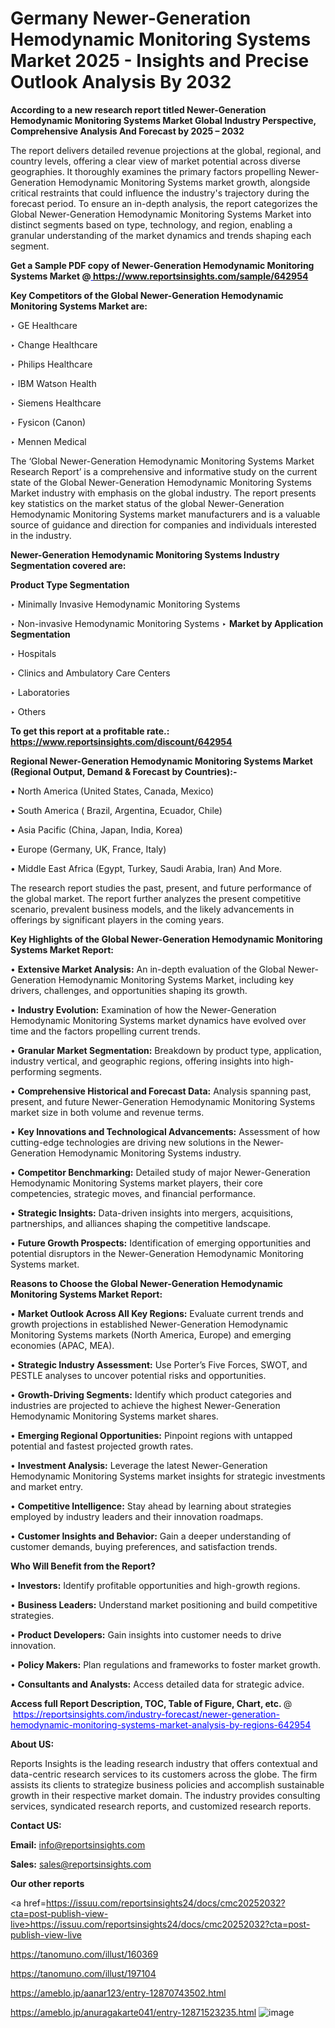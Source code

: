 # Germany Newer-Generation Hemodynamic Monitoring Systems Market 2025 - Insights and Precise Outlook Analysis By 2032

<strong>According to a new research report titled Newer-Generation Hemodynamic Monitoring Systems Market Global Industry Perspective, Comprehensive Analysis And Forecast by 2025 – 2032</strong>

The report delivers detailed revenue projections at the global, regional, and country levels, offering a clear view of market potential across diverse geographies. It thoroughly examines the primary factors propelling Newer-Generation Hemodynamic Monitoring Systems market growth, alongside critical restraints that could influence the industry's trajectory during the forecast period. To ensure an in-depth analysis, the report categorizes the Global Newer-Generation Hemodynamic Monitoring Systems Market into distinct segments based on type, technology, and region, enabling a granular understanding of the market dynamics and trends shaping each segment.

<strong>Get a Sample PDF copy of Newer-Generation Hemodynamic Monitoring Systems Market </strong><strong>@<a href=https://www.reportsinsights.com/sample/642954 style=color:#0000ff;> https://www.reportsinsights.com/sample/642954</a></strong></font>

<strong>Key Competitors of the Global Newer-Generation Hemodynamic Monitoring Systems Market are:</strong>

‣ GE Healthcare

‣ Change Healthcare

‣ Philips Healthcare

‣ IBM Watson Health

‣ Siemens Healthcare

‣ Fysicon (Canon)

‣ Mennen Medical

The ‘Global Newer-Generation Hemodynamic Monitoring Systems Market Research Report’ is a comprehensive and informative study on the current state of the Global Newer-Generation Hemodynamic Monitoring Systems Market industry with emphasis on the global industry. The report presents key statistics on the market status of the global Newer-Generation Hemodynamic Monitoring Systems market manufacturers and is a valuable source of guidance and direction for companies and individuals interested in the industry.

<strong>Newer-Generation Hemodynamic Monitoring Systems Industry Segmentation covered are:</strong>

<strong>Product Type Segmentation</strong>

‣ Minimally Invasive Hemodynamic Monitoring Systems

‣ Non-invasive Hemodynamic Monitoring Systems
‣ 
<strong>Market by Application Segmentation</strong>

‣ Hospitals

‣ Clinics and Ambulatory Care Centers

‣ Laboratories

‣ Others

<strong>To get this report at a profitable rate.: <a href=https://www.reportsinsights.com/discount/642954 style=color:#0000ff;>https://www.reportsinsights.com/discount/642954</a></strong></font>

<strong>Regional Newer-Generation Hemodynamic Monitoring Systems Market (Regional Output, Demand &amp; Forecast by Countries):-</strong>

• North America (United States, Canada, Mexico)

• South America ( Brazil, Argentina, Ecuador, Chile)

• Asia Pacific (China, Japan, India, Korea)

• Europe (Germany, UK, France, Italy)

• Middle East Africa (Egypt, Turkey, Saudi Arabia, Iran) And More.

The research report studies the past, present, and future performance of the global market. The report further analyzes the present competitive scenario, prevalent business models, and the likely advancements in offerings by significant players in the coming years.

<strong>Key Highlights of the Global Newer-Generation Hemodynamic Monitoring Systems Market Report:</strong>

• <strong>Extensive Market Analysis:</strong> An in-depth evaluation of the Global Newer-Generation Hemodynamic Monitoring Systems Market, including key drivers, challenges, and opportunities shaping its growth.

• <strong>Industry Evolution:</strong> Examination of how the Newer-Generation Hemodynamic Monitoring Systems market dynamics have evolved over time and the factors propelling current trends.

• <strong>Granular Market Segmentation:</strong> Breakdown by product type, application, industry vertical, and geographic regions, offering insights into high-performing segments.

• <strong>Comprehensive Historical and Forecast Data:</strong> Analysis spanning past, present, and future Newer-Generation Hemodynamic Monitoring Systems market size in both volume and revenue terms.

• <strong>Key Innovations and Technological Advancements:</strong> Assessment of how cutting-edge technologies are driving new solutions in the Newer-Generation Hemodynamic Monitoring Systems industry.

• <strong>Competitor Benchmarking:</strong> Detailed study of major Newer-Generation Hemodynamic Monitoring Systems market players, their core competencies, strategic moves, and financial performance.

• <strong>Strategic Insights:</strong> Data-driven insights into mergers, acquisitions, partnerships, and alliances shaping the competitive landscape.

• <strong>Future Growth Prospects:</strong> Identification of emerging opportunities and potential disruptors in the Newer-Generation Hemodynamic Monitoring Systems market.

<strong>Reasons to Choose the Global Newer-Generation Hemodynamic Monitoring Systems Market Report:</strong>

• <strong>Market Outlook Across All Key Regions:</strong> Evaluate current trends and growth projections in established Newer-Generation Hemodynamic Monitoring Systems markets (North America, Europe) and emerging economies (APAC, MEA).

• <strong>Strategic Industry Assessment:</strong> Use Porter’s Five Forces, SWOT, and PESTLE analyses to uncover potential risks and opportunities.

• <strong>Growth-Driving Segments:</strong> Identify which product categories and industries are projected to achieve the highest Newer-Generation Hemodynamic Monitoring Systems market shares.

• <strong>Emerging Regional Opportunities:</strong> Pinpoint regions with untapped potential and fastest projected growth rates.

• <strong>Investment Analysis:</strong> Leverage the latest Newer-Generation Hemodynamic Monitoring Systems market insights for strategic investments and market entry.

• <strong>Competitive Intelligence:</strong> Stay ahead by learning about strategies employed by industry leaders and their innovation roadmaps.

• <strong>Customer Insights and Behavior:</strong> Gain a deeper understanding of customer demands, buying preferences, and satisfaction trends.

<strong>Who Will Benefit from the Report?</strong>

• <strong>Investors:</strong> Identify profitable opportunities and high-growth regions.

• <strong>Business Leaders:</strong> Understand market positioning and build competitive strategies.

• <strong>Product Developers:</strong> Gain insights into customer needs to drive innovation.

• <strong>Policy Makers:</strong> Plan regulations and frameworks to foster market growth.

• <strong>Consultants and Analysts:</strong> Access detailed data for strategic advice.
</ul>
<strong>Access full Report Description, TOC, Table of Figure, Chart, etc. </strong>@  <a href=https://reportsinsights.com/industry-forecast/newer-generation-hemodynamic-monitoring-systems-market-analysis-by-regions-642954 style=color:#0000ff;>https://reportsinsights.com/industry-forecast/newer-generation-hemodynamic-monitoring-systems-market-analysis-by-regions-642954</a></font>

<strong><strong>About US</strong>:</strong>

Reports Insights is the leading research industry that offers contextual and data-centric research services to its customers across the globe. The firm assists its clients to strategize business policies and accomplish sustainable growth in their respective market domain. The industry provides consulting services, syndicated research reports, and customized research reports.

<strong>Contact US:</strong>

<p class=""""><b>Email:</b> <a href=mailto:info@reportsinsights.com>info@reportsinsights.com</a></p>
<p class=""""><b>Sales:</b> <a href=mailto:sales@reportsinsights.com>sales@reportsinsights.com</a></p>

<strong>Our other reports</strong>

<a href=https://issuu.com/reportsinsights24/docs/cmc20252032?cta=post-publish-view-live>https://issuu.com/reportsinsights24/docs/cmc20252032?cta=post-publish-view-live</a>

<a href=https://tanomuno.com/illust/160369>https://tanomuno.com/illust/160369</a>

<a href=https://tanomuno.com/illust/197104>https://tanomuno.com/illust/197104</a>

<a href=https://ameblo.jp/aanar123/entry-12870743502.html>https://ameblo.jp/aanar123/entry-12870743502.html</a>

<a href=https://ameblo.jp/anuragakarte041/entry-12871523235.html>https://ameblo.jp/anuragakarte041/entry-12871523235.html</a>
![image](https://github.com/user-attachments/assets/3bf7481e-c673-41fb-bd28-3eaf70fa01ff)
